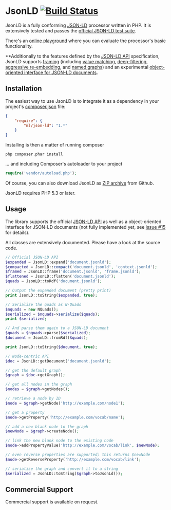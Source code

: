 JsonLD [![Build Status](https://secure.travis-ci.org/lanthaler/JsonLD.png?branch=master)](http://travis-ci.org/lanthaler/JsonLD)
==============

JsonLD is a fully conforming [JSON-LD](http://www.w3.org/TR/json-ld/)
processor written in PHP. It is extensively tested and passes the
[official JSON-LD test suite](https://github.com/json-ld/tests).

There's an [online playground](http://www.markus-lanthaler.com/jsonld/playground/)
where you can evaluate the processor's basic functionality.

**Additionally to the features defined by the [JSON-LD API](http://www.w3.org/TR/json-ld-api/)
specification, JsonLD supports [framing](http://json-ld.org/spec/latest/json-ld-framing/)
(including [value matching](https://github.com/json-ld/json-ld.org/issues/110),
[deep-filtering](https://github.com/json-ld/json-ld.org/issues/110),
[aggressive re-embedding](https://github.com/json-ld/json-ld.org/issues/119), and
[named graphs](https://github.com/json-ld/json-ld.org/issues/118)) and an experimental
[object-oriented interface for JSON-LD documents](https://github.com/lanthaler/JsonLD/issues/15).


Installation
------------

The easiest way to use JsonLD is to integrate it as a dependency in your
project's [composer.json](https://getcomposer.org/) file:

```json
{
    "require": {
        "ml/json-ld": "1.*"
    }
}
```

Installing is then a matter of running composer

    php composer.phar install

... and including Composer's autoloader to your project

```php
require('vendor/autoload.php');
```

Of course, you can also download JsonLD as
[ZIP archive](https://github.com/lanthaler/JsonLD/archive/master.zip) from Github.

JsonLD requires PHP 5.3 or later.


Usage
------------

The library supports the official [JSON-LD API](http://www.w3.org/TR/json-ld-api/) as
well as a object-oriented interface for JSON-LD documents (not fully implemented yet,
see [issue #15](https://github.com/lanthaler/JsonLD/issues/15) for details).

All classes are extensively documented. Please have a look at the source code.

```php
// Official JSON-LD API
$expanded = JsonLD::expand('document.jsonld');
$compacted = JsonLD::compact('document.jsonld', 'context.jsonld');
$framed = JsonLD::frame('document.jsonld', 'frame.jsonld');
$flattened = JsonLD::flatten('document.jsonld');
$quads = JsonLD::toRdf('document.jsonld');

// Output the expanded document (pretty print)
print JsonLD::toString($expanded, true);

// Serialize the quads as N-Quads
$nquads = new NQuads();
$serialized = $nquads->serialize($quads);
print $serialized;

// And parse them again to a JSON-LD document
$quads = $nquads->parse($serialized);
$document = JsonLD::fromRdf($quads);

print JsonLD::toString($document, true);

// Node-centric API
$doc = JsonLD::getDocument('document.jsonld');

// get the default graph
$graph = $doc->getGraph();

// get all nodes in the graph
$nodes = $graph->getNodes();

// retrieve a node by ID
$node = $graph->getNode('http://example.com/node1');

// get a property
$node->getProperty('http://example.com/vocab/name');

// add a new blank node to the graph
$newNode = $graph->createNode();

// link the new blank node to the existing node
$node->addPropertyValue('http://example.com/vocab/link', $newNode);

// even reverse properties are supported; this returns $newNode
$node->getReverseProperty('http://example.com/vocab/link');

// serialize the graph and convert it to a string
$serialized = JsonLD::toString($graph->toJsonLd());
```


Commercial Support
------------

Commercial support is available on request.
